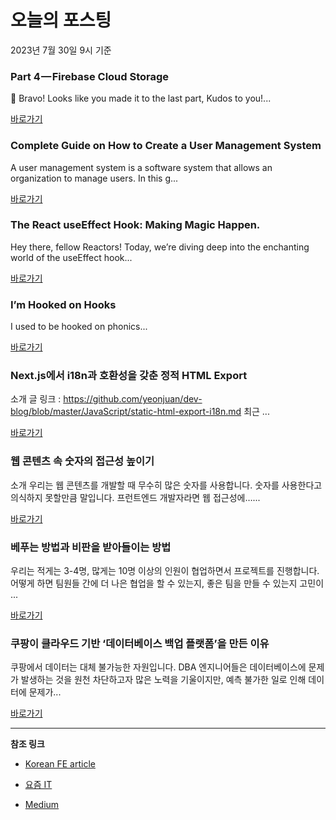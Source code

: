 # 오늘의 포스팅 
2023년 7월 30일 9시 기준 

### Part 4 — Firebase Cloud Storage 

 👏 Bravo! Looks like you made it to the last part, Kudos to you!... 

 [바로가기](https://medium.com/@nourhan.elsherif/part-4-firebase-cloud-storage-a2cec3ccb91e?responsesOpen=true&sortBy=REVERSE_CHRON&source=topic_portal_recommended_stories---------0-84----------frontend----------c3fb61d6_3607_477a_8d8a_f18e29a95f4a-------) 

### Complete Guide on How to Create a User Management System 

 A user management system is a software system that allows an organization to manage users. In this g... 

 [바로가기](https://medium.com/@silunienara/complete-guide-on-how-to-create-a-user-management-system-6d027ca1b3fd?responsesOpen=true&sortBy=REVERSE_CHRON&source=topic_portal_recommended_stories---------0-84----------reactjs----------66247293_f600_4e44_bf73_37692734c98e-------) 

### The React useEffect Hook: Making Magic Happen. 

 Hey there, fellow Reactors! Today, we’re diving deep into the enchanting world of the useEffect hook... 

 [바로가기](https://medium.com/@AbidKazmi/the-react-useeffect-hook-making-magic-happen-ab64c9396139?responsesOpen=true&sortBy=REVERSE_CHRON&source=topic_portal_recommended_stories---------0-84----------nextjs----------33d16381_0efb_4e10_a6cb_3b24e9101283-------) 

### I’m Hooked on Hooks 

 I used to be hooked on phonics... 

 [바로가기](https://medium.com/@jonrose_dev/im-hooked-on-hooks-b519e5b9a498?responsesOpen=true&sortBy=REVERSE_CHRON&source=topic_portal_recommended_stories---------0-84----------front_end_development----------bf530ca6_b0a4_41b7_aa88_45428d0326eb-------) 

### Next.js에서 i18n과 호환성을 갖춘 정적 HTML Export 

 소개 글 링크 : https://github.com/yeonjuan/dev-blog/blob/master/JavaScript/static-html-export-i18n.md 최근 ... 

 [바로가기](https://kofearticle.substack.com/p/nextjs-i18n-html-export) 

###  웹 콘텐츠 속 숫자의 접근성 높이기 

 소개 우리는 웹 콘텐츠를 개발할 때 무수히 많은 숫자를 사용합니다. 숫자를 사용한다고 의식하지 못할만큼 말입니다. 프런트엔드 개발자라면 웹 접근성에…... 

 [바로가기](https://kofearticle.substack.com/p/korean-fe-article-7f4) 

### 베푸는 방법과 비판을 받아들이는 방법 

 우리는 적게는 3-4명, 많게는 10명 이상의 인원이 협업하면서 프로젝트를 진행합니다. 어떻게 하면 팀원들 간에 더 나은 협업을 할 수 있는지, 좋은 팀을 만들 수 있는지 고민이 ... 

 [바로가기](https://yozm.wishket.com/magazine/detail/2150/) 

### 쿠팡이 클라우드 기반 ‘데이터베이스 백업 플랫폼’을 만든 이유 

 쿠팡에서 데이터는 대체 불가능한 자원입니다. DBA 엔지니어들은 데이터베이스에 문제가 발생하는 것을 원천 차단하고자 많은 노력을 기울이지만, 예측 불가한 일로 인해 데이터에 문제가... 

 [바로가기](https://yozm.wishket.com/magazine/detail/2146/) 

---

**참조 링크**

- [Korean FE article](https://kofearticle.substack.com) 

- [요즘 IT](https://yozm.wishket.com/magazine) 

- [Medium](https://medium.com) 

